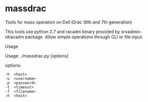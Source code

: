 # massdrac
Tools for mass operation on Dell iDrac (6th and 7th generation)

This tools use python 2.7 and racadm binary provided by srvadmin-idracadm package.
Allow simple operations through CLI or file input.

Usage

Usage: ./massdrac.py [options]

options:

    -h  <host>
    -u  <username> 
    -p  <password>
    -t  <timeout>
    -f  <filename>
    -h  <host>
